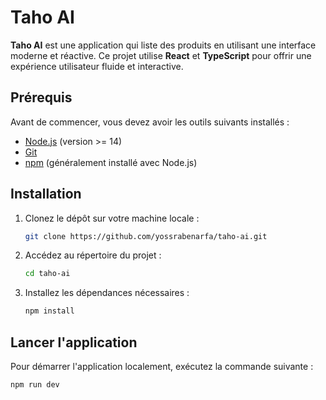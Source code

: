 # Taho AI

**Taho AI** est une application qui liste des produits en utilisant une interface moderne et réactive. Ce projet utilise **React** et **TypeScript** pour offrir une expérience utilisateur fluide et interactive.

## Prérequis

Avant de commencer, vous devez avoir les outils suivants installés :

- [Node.js](https://nodejs.org/en/) (version >= 14)
- [Git](https://git-scm.com/)
- [npm](https://www.npmjs.com/) (généralement installé avec Node.js)

## Installation

1. Clonez le dépôt sur votre machine locale :

   ```bash
   git clone https://github.com/yossrabenarfa/taho-ai.git
   ```

2. Accédez au répertoire du projet :

   ```bash
   cd taho-ai
   ```

3. Installez les dépendances nécessaires :

   ```bash
   npm install
   ```

## Lancer l'application

Pour démarrer l'application localement, exécutez la commande suivante :

```bash
npm run dev
```

